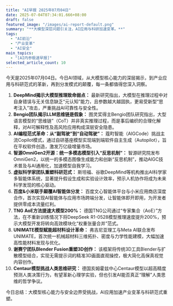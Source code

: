 ```yaml
---
title: "AI早报 2025年07月04日"
date: 2025-07-04T07:34:01.666+08:00
draft: false
featured_image: "/images/ai-report-default.png"
summary: "**大模型深层问题引关注，AI应用与科研加速变革。**"
tags: 
  - "AI前沿"
  - "产业变革"
  - "AI安全"
main_topics: 
  - "[AI内参极速早报]"
selected_article_count: 10
---
```


今天是2025年07月04日。今日AI领域，从大模型核心能力的深层揭示，到产业应用与科研范式的革新，再到分发模式的颠覆，每一条都值得您深入洞察。

1.  **DeepMind揭示大模型推理致命弱点：** 最新研究指出，大模型在推理过程中对自身错误与无关信息缺乏“元认知”能力，且参数越大越固执，更易受新型“思考注入”攻击，严重挑战AI可靠性与安全性。
2.  **Bengio团队揭示LLM思维链是假象：** 图灵奖得主Bengio团队研究指出，大型语言模型的“思维链”（CoT）并非真实推理过程，而是事后编织的合理化解释，对AI可解释性及高风险应用构成深层安全隐患。
3.  **AI编程范式革命：从“副驾驶”到“自动驾驶”：** 蔻町智能（AIGCode）挑战主流Copilot模式，通过自研基座模型实现端到端软件自主生成（Autopilot），旨在平权软件创造，激发万亿级增量市场。
4.  **智源OmniGen2开源：统一多模态模型引入“反思机制”：** 智源研究院发布OmniGen2，以统一的多模态图像生成能力和创新“反思机制”，推动AIGC技术普及与AI通用化，加速模型自我学习。
5.  **虚拟科学家团队重塑科研范式：** 斯坦福、谷歌DeepMind等机构推出AI科学家多智能体系统，显著提升假设生成和实验设计效率，预示人机协作将成为未来科学发现的核心驱动。
6.  **百度&小米联手颠覆AI智能体分发：** 百度文心智能体平台与小米应用商店深度合作，首次实现AI智能体与应用市场跨端分发，让智能体即开即用，为开发者提供零成本流量红利。
7.  **TNG AoE方法提速大模型200%：** 德国TNG公司通过“专家集合（AoE）”方法，在不重新训练情况下将DeepSeek R1-0528模型推理速度提升200%，预示大模型开发将转向高效模块化“权重张量合并”范式。
8.  **UNIMATE模型赋能超材料设计革命：** 弗吉尼亚理工与Meta AI联合发布UNIMATE，首次统一机械超材料三维拓扑、密度与力学性能建模，大幅加速高性能材料发现与优化。
9.  **谢赛宁团队Blender Fusion重塑3D创作：** 该框架将传统3D工具Blender与扩散模型结合，实现无需提示词的精准3D画面直观操控，极大简化高保真视觉内容创作。
10. **Centaur模型挑战人类思维研究：** 德国亥姆霍兹中心Centaur模型以超高精度预测人类决策行为，有望革新心理学实验，但也引发AI能否真正“理解”人类思维的哲学争议。

今日总结：大模型核心能力与安全边界受挑战，AI应用加速产业变革与科研范式重塑。
